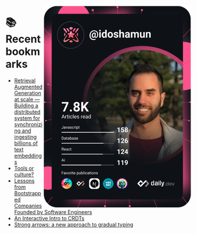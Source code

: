 <a href="https://app.daily.dev/idoshamun"><img src="https://raw.githubusercontent.com/idoshamun/idoshamun/devcard/devcard.svg" align='right' width="400" alt="Ido Shamun's Dev Card"/></a>

# 📚 Recent bookmarks
<!-- BOOKMARKS:START -->
- [Retrieval Augmented Generation at scale — Building a distributed system for synchronizing and ingesting billions of text embeddings](https://app.daily.dev/posts/HzcrSJjiH?utm_source=rss&utm_medium=bookmarks&utm_campaign=28849d86070e4c099c877ab6837c61f0)
- [Tools or culture?](https://app.daily.dev/posts/yX1UtayLe?utm_source=rss&utm_medium=bookmarks&utm_campaign=28849d86070e4c099c877ab6837c61f0)
- [Lessons from Bootstrapped Companies Founded by Software Engineers](https://app.daily.dev/posts/LJH7IHlv1?utm_source=rss&utm_medium=bookmarks&utm_campaign=28849d86070e4c099c877ab6837c61f0)
- [An Interactive Intro to CRDTs](https://app.daily.dev/posts/Y8AoOUafP?utm_source=rss&utm_medium=bookmarks&utm_campaign=28849d86070e4c099c877ab6837c61f0)
- [Strong arrows: a new approach to gradual typing](https://app.daily.dev/posts/KAyVU1ws5?utm_source=rss&utm_medium=bookmarks&utm_campaign=28849d86070e4c099c877ab6837c61f0)
<!-- BOOKMARKS:END -->
